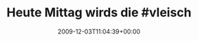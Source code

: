 ---
retweeted: false
source: <a href="http://twitter.com" rel="nofollow">Twitter Web Client</a>
entities:
  hashtags:
  - text: vleischerei
    indices:
    - '23'
    - '35'
  symbols: []
  user_mentions: []
  urls: []
display_text_range:
- '0'
- '36'
favorite_count: '0'
id_str: '6300345065'
truncated: false
retweet_count: '0'
id: '6300345065'
created_at: Thu Dec 03 11:04:39 +0000 2009
favorited: false
full_text: 'Heute Mittag wirds die #vleischerei.'
lang: de
tags:
- vleischerei
- pesos:twitter
date: '2009-12-03T11:04:39+00:00'
src: https://twitter.com/bascht/status/6300345065
original_url: https://twitter.com/bascht/status/6300345065
type: twitter_tweet
text: 'Heute Mittag wirds die #vleischerei.'
title: 'Heute Mittag wirds die #vleisch'

---
